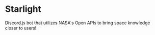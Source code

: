 # Starlight

Discord.js bot that utilizes NASA's Open APIs to bring space knowledge closer to users!
